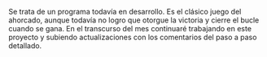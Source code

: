 Se trata de un programa todavía en desarrollo. Es el clásico juego del ahorcado, aunque todavía no logro que otorgue la victoria y cierre el bucle cuando se gana. En el transcurso del mes continuaré trabajando en este proyecto y subiendo actualizaciones con los comentarios del paso a paso detallado.
